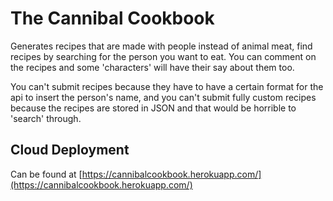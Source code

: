 # The Cannibal Cookbook
Generates recipes that are made with people instead of animal meat, find recipes by searching for the person you want to eat. You can comment on the recipes and some 'characters' will have their say about them too.

You can't submit recipes because they have to have a certain format for the api to insert the person's name, and you can't submit fully custom recipes because the recipes are stored in JSON and that would be horrible to 'search' through.

## Cloud Deployment
Can be found at [https://cannibalcookbook.herokuapp.com/](https://cannibalcookbook.herokuapp.com/)